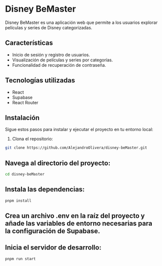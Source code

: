 # Disney BeMaster

Disney BeMaster es una aplicación web que permite a los usuarios explorar películas y series de Disney categorizadas.

## Características

- Inicio de sesión y registro de usuarios.
- Visualización de películas y series por categorías.
- Funcionalidad de recuperación de contraseña.

## Tecnologías utilizadas

- React
- Supabase
- React Router

## Instalación

Sigue estos pasos para instalar y ejecutar el proyecto en tu entorno local:

1. Clona el repositorio:

```bash
git clone https://github.com/AlejandroOlivera/disney-beMaster.git
```

## Navega al directorio del proyecto:

```bash
cd disney-beMaster
```

## Instala las dependencias:

```bash
pnpm install
```

## Crea un archivo .env en la raíz del proyecto y añade las variables de entorno necesarias para la configuración de Supabase.

## Inicia el servidor de desarrollo:

```bash
pnpm run start
```

